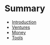 # Summary

* [Introduction](README.md)
* [Ventures](ventures.md)
* [Money](money.md)
* [Tools](tools.md)

